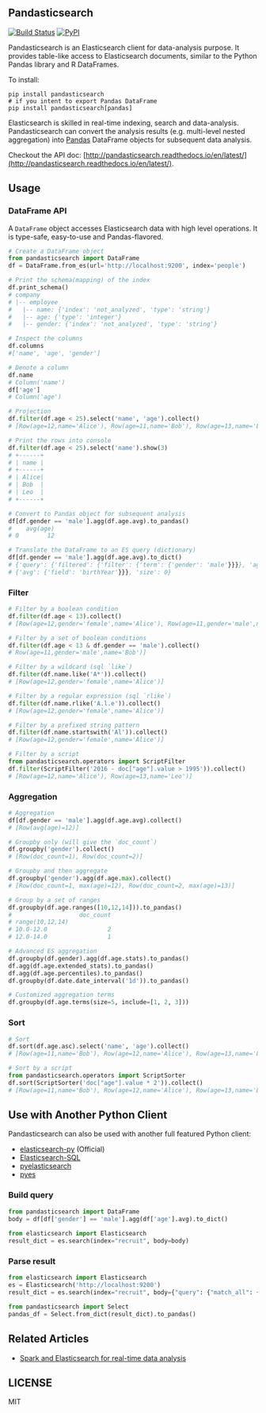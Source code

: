 ## Pandasticsearch

[![Build Status](https://travis-ci.org/onesuper/pandasticsearch.svg?branch=master)](https://travis-ci.org/onesuper/pandasticsearch) [![PyPI](https://img.shields.io/pypi/v/pandasticsearch.svg)](https://pypi.python.org/pypi/pandasticsearch)


Pandasticsearch is an Elasticsearch client for data-analysis purpose.
It provides table-like access to Elasticsearch documents, similar
to the Python Pandas library and R DataFrames.

To install:

```
pip install pandasticsearch
# if you intent to export Pandas DataFrame 
pip install pandasticsearch[pandas]
```

  Elasticsearch is skilled in real-time indexing, search and data-analysis.
  Pandasticsearch can convert the analysis results (e.g. multi-level nested aggregation)
  into [Pandas](http://pandas.pydata.org) DataFrame objects for subsequent data analysis.
  

Checkout the API doc: [http://pandasticsearch.readthedocs.io/en/latest/](http://pandasticsearch.readthedocs.io/en/latest/).

## Usage

### DataFrame API

A `DataFrame` object accesses Elasticsearch data with high level operations.
It is type-safe, easy-to-use and Pandas-flavored.

```python
# Create a DataFrame object
from pandasticsearch import DataFrame
df = DataFrame.from_es(url='http://localhost:9200', index='people')

# Print the schema(mapping) of the index
df.print_schema()
# company
# |-- employee
#   |-- name: {'index': 'not_analyzed', 'type': 'string'}
#   |-- age: {'type': 'integer'}
#   |-- gender: {'index': 'not_analyzed', 'type': 'string'}

# Inspect the columns
df.columns
#['name', 'age', 'gender']

# Denote a column
df.name
# Column('name')
df['age']
# Column('age')

# Projection
df.filter(df.age < 25).select('name', 'age').collect()
# [Row(age=12,name='Alice'), Row(age=11,name='Bob'), Row(age=13,name='Leo')]

# Print the rows into console
df.filter(df.age < 25).select('name').show(3)
# +------+
# | name |
# +------+
# | Alice|
# | Bob  |
# | Leo  |
# +------+

# Convert to Pandas object for subsequent analysis
df[df.gender == 'male'].agg(df.age.avg).to_pandas()
#    avg(age)
# 0        12

# Translate the DataFrame to an ES query (dictionary)
df[df.gender == 'male'].agg(df.age.avg).to_dict()
# {'query': {'filtered': {'filter': {'term': {'gender': 'male'}}}}, 'aggregations': {'avg(birthYear)':
# {'avg': {'field': 'birthYear'}}}, 'size': 0}
```

### Filter

```python
# Filter by a boolean condition
df.filter(df.age < 13).collect()
# [Row(age=12,gender='female',name='Alice'), Row(age=11,gender='male',name='Bob')]

# Filter by a set of boolean conditions
df.filter(df.age < 13 & df.gender == 'male').collect()
# Row(age=11,gender='male',name='Bob')]

# Filter by a wildcard (sql `like`)
df.filter(df.name.like('A*')).collect()
# [Row(age=12,gender='female',name='Alice')]

# Filter by a regular expression (sql `rlike`)
df.filter(df.name.rlike('A.l.e')).collect()
# [Row(age=12,gender='female',name='Alice')]

# Filter by a prefixed string pattern
df.filter(df.name.startswith('Al')).collect()
# [Row(age=12,gender='female',name='Alice')]

# Filter by a script
from pandasticsearch.operators import ScriptFilter
df.filter(ScriptFilter('2016 - doc["age"].value > 1995')).collect()
# [Row(age=12,name='Alice'), Row(age=13,name='Leo')]
```


### Aggregation
```python
# Aggregation
df[df.gender == 'male'].agg(df.age.avg).collect()
# [Row(avg(age)=12)]

# Groupby only (will give the `doc_count`)
df.groupby('gender').collect()
# [Row(doc_count=1), Row(doc_count=2)]

# Groupby and then aggregate
df.groupby('gender').agg(df.age.max).collect()
# [Row(doc_count=1, max(age)=12), Row(doc_count=2, max(age)=13)]

# Group by a set of ranges
df.groupby(df.age.ranges([10,12,14])).to_pandas()
#                   doc_count
# range(10,12,14)
# 10.0-12.0                 2
# 12.0-14.0                 1

# Advanced ES aggregation
df.groupby(df.gender).agg(df.age.stats).to_pandas()
df.agg(df.age.extended_stats).to_pandas()
df.agg(df.age.percentiles).to_pandas()
df.groupby(df.date.date_interval('1d')).to_pandas()

# Customized aggregation terms
df.groupby(df.age.terms(size=5, include=[1, 2, 3]))
```

### Sort
```python
# Sort
df.sort(df.age.asc).select('name', 'age').collect()
# [Row(age=11,name='Bob'), Row(age=12,name='Alice'), Row(age=13,name='Leo')]

# Sort by a script
from pandasticsearch.operators import ScriptSorter
df.sort(ScriptSorter('doc["age"].value * 2')).collect()
# [Row(age=11,name='Bob'), Row(age=12,name='Alice'), Row(age=13,name='Leo')]
```

## Use with Another Python Client

Pandasticsearch can also be used with another full featured Python client:

* [elasticsearch-py](https://github.com/elastic/elasticsearch-py) (Official)
* [Elasticsearch-SQL](https://github.com/NLPchina/elasticsearch-sql)
* [pyelasticsearch](https://github.com/pyelasticsearch/pyelasticsearch)
* [pyes](https://github.com/aparo/pyes)


### Build query

```Python
from pandasticsearch import DataFrame
body = df[df['gender'] == 'male'].agg(df['age'].avg).to_dict()
 
from elasticsearch import Elasticsearch
result_dict = es.search(index="recruit", body=body)
```

### Parse result

```python
from elasticsearch import Elasticsearch
es = Elasticsearch('http://localhost:9200')
result_dict = es.search(index="recruit", body={"query": {"match_all": {}}})

from pandasticsearch import Select
pandas_df = Select.from_dict(result_dict).to_pandas()
```


## Related Articles

* [Spark and Elasticsearch for real-time data analysis](https://spark-summit.org/2015-east/wp-content/uploads/2015/03/SSE15-35-Leau.pdf)


## LICENSE
 
MIT
